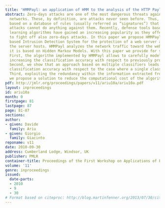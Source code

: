 ```yaml
---
title: 'HMMPayl: an application of HMM to the analysis of the HTTP Payload'
abstract: Zero-days attacks are one of the most dangerous threats against computer
  networks. These, by definition, are attacks never seen before. Thus, defense tools
  based on a database of rules (usually referred as “signatures”) that describe known
  attacks cannot do anything against them. Recently, defense tools based on machine
  learning algorithms have gained an increasing popularity as they offer the possibility
  to fight off also zero-days attacks. In this paper we propose HMMPayl, an anomaly
  based Intrusion Detection System for the protection of a web server and of the applications
  the server hosts. HMMPayl analyzes the network traffic toward the web server and
  it is based on Hidden Markov Models. With this paper we provide for several contributions.
  First, the algorithm implemented by HMMPayl allows to carefully model the payload
  increasing the classification accuracy with respect to previously proposed solutions.
  Second, we show that an approach based on multiple classifiers leads to an increased
  classification accuracy with respect to the case where a single classifier is used.
  Third, exploiting the redundancy within the information extracted from the payload
  we propose a solution to reduce the computational cost of the algorithm.
pdf: http://jmlr.org/proceedings/papers/v11/ariu10a/ariu10a.pdf
layout: inproceedings
id: ariu10a
month: 0
firstpage: 81
lastpage: 87
page: 81-87
sections: 
author:
- given: Davide
  family: Ariu
- given: Giorgio
  family: Giacinto
reponame: v11
date: 2010-09-30
address: Cumberland Lodge, Windsor, UK
publisher: PMLR
container-title: Proceedings of the First Workshop on Applications of Pattern Analysis
volume: '11'
genre: inproceedings
issued:
  date-parts:
  - 2010
  - 9
  - 30
# Format based on citeproc: http://blog.martinfenner.org/2013/07/30/citeproc-yaml-for-bibliographies/
---
```

